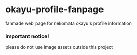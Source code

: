 # okayu-profile-fanpage
fanmade web page for nekomata okayu's profile information
### important notice!
please do not use image assets outside this project
